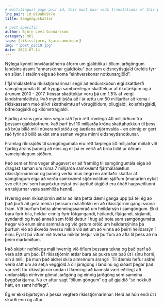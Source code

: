 ```yaml
---
# multilingual page pair id, this must pair with translations of this page. (This name must be unique)
lng_pair: id_818ab89c7e
title: Samgönguskattar

# post specific
author: Björn Leví Gunnarsson
category: mbl
tags: [rikisstjorn, kjarasamningar]
img: ":post_pic10.jpg"
date: 2022-07-14
---
```


Nýlega kynnti innviðaráðherra áform um gjaldtöku í öllum jarðgöngum landsins ásamt “annarskonar gjaldtöku” þar sem eldsneytisgjald úreldis fyrr en síðar. Í staðinn eiga að koma “einhverskonar notkunargjöld”. 

Í fjármálastefnu ríkisstjórnarinnar segir að endurskoðun eigi skattkerfi samgöngumála til að tryggja sambærilegar skatttekjur af ökutækjum og á árunum 2010 - 2017. Þessar skatttekjur voru þá um 1,5% af vergi landsframleiðslu. Það myndi þýða að í ár ættu um 50 milljarðar að koma í ríkiskassann með slíkri skattheimtu af vörugjöldum, olíugjaldi, kolefnisgjaldi, bifreiðagjaldi og kílómetragjaldi. 

Fjárlög ársins gera hins vegar ráð fyrir rétt rúmlega 40 milljörðum frá þessum gjaldstofnum. Það þarf því 10 milljarða króna skattahækkun til þess að brúa bilið milli núverandi stöðu og áætlana stjórnvalda - en einnig er gert ráð fyrir að bilið aukist smá saman vegna minni eldsneytisnotkunar.

Framlag ríkissjóðs til samgöngumála eru rétt tæplega 50 milljarðar miðað við fjárlög ársins þannig að eins og er þá er verið að brúa bilið úr öðrum sameiginlegum sjóðum.

Það sem er hins vegar áhugavert er að framlög til samgöngumála eiga að dragast saman um rúma 7 milljarða samkvæmt fjármálaáætlun ríkisstjórnarinnar og þannig verða mun lægri en áætlaðir skattar af samgöngum eiga að verða samkvæmt stjórnvöldum sjálfum (munurinn eykst svo eftir því sem hagvöxtur eykst því áætluð útgjöld eru óháð hagsveiflunni en tekjurnar vaxa samhliða henni).

Hvernig sem ríkisstjórnin ætlar að láta þetta dæmi ganga upp þá tel ég að það þurfi að gera meira í þessum málaflokki en að ríkisstjórnin gangi svona fram. Við þurfum betra almenningssamráð um heildarsýn í samgöngum. Ekki bara fyrir bíla, heldur einnig fyrir fótgangandi, hjólandi, fljúgandi, siglandi, syndandi og hvað annað sem fólki dettur í hug að nota sem samgöngumáta. Þegar við erum eins sammála og við getum orðið um heildarsýnina þá þurfum við að ákveða hversu mikið við ætlum að vinna að þeirri heildarsýn í einu. Fyrst þá vitum við hversu miklar tekjur við þurfum að afla til þess að ná þeim markmiðum. 

Það skiptir nefnilega máli hvernig við öflum þessara tekna og það þarf að vera sátt um það. Ef ríkisstjórnin ætlar bara að pukra um það út í sínu horni, sín á milli, þá mun það aldrei skila almennum árangri. Til dæmis hefur aldrei verið sátt um að setja veggjöld á öll jarðgöng í landinu og síðast þegar það var rætt fór ríkisstjórnin undan í flæmingi að kannski væri eðlilegt að undanskilja einhver gömul jarðgöng og einnig jarðgöng sem sameina byggðarkjarna. Nú er aftur sagt “öllum göngum” og að gjaldið “sé nokkuð hátt, en samt hóflegt”.

Ég er ekki bjartsýnn á þessa vegferð ríkisstjórnarinnar. Held að hún endi út í skurði enn og aftur.
